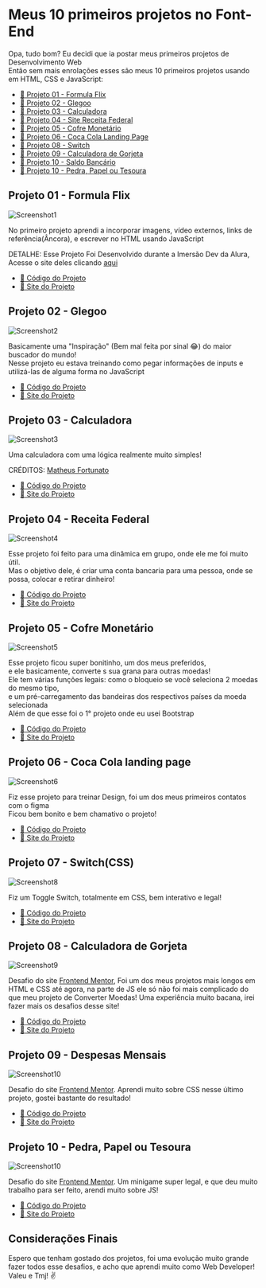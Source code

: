 # Meus 10 primeiros projetos no Font-End
Opa, tudo bom? Eu decidi que ia postar meus primeiros projetos de Desenvolvimento Web <br>
Então sem mais enrolações esses são meus 10 primeiros projetos usando em HTML, CSS e JavaScript:

* [📃 Projeto 01 - Formula Flix](#id01)
* [📃 Projeto 02 - Glegoo](#id02)
* [📃 Projeto 03 - Calculadora](#id03)
* [📃 Projeto 04 - Site Receita Federal](#id04)
* [📃 Projeto 05 - Cofre Monetário](#id05)
* [📃 Projeto 06 - Coca Cola Landing Page](#id06)
* [📃 Projeto 08 - Switch](#id07)
* [📃 Projeto 09 - Calculadora de Gorjeta](#id08)
* [📃 Projeto 10 - Saldo Bancário](#id09)
* [📃 Projeto 10 - Pedra, Papel ou Tesoura](#id10)

## Projeto 01 - Formula Flix <a name="id01"></a>

![Screenshot1](https://github.com/LewisM-Dev/10-first-projects-on-frontend/blob/main/img/Screenshot1.png?raw=true) <br>

No primeiro projeto aprendi a incorporar imagens, vídeo externos, links de referência(Âncora), e escrever no HTML usando JavaScript

DETALHE: Esse Projeto Foi Desenvolvido durante a Imersão Dev da Alura, Acesse o site deles clicando [aqui](https://www.alura.com.br/)

* [🔗 Código do Projeto](https://github.com/LewisM-Dev/10-first-projects-on-frontend/tree/main/Projeto_01%20-%20Formula-One-Flix) <br>
* [🔗 Site do Projeto](https://lewism-dev.github.io/10-first-projects-on-frontend/Projeto_01%20-%20Formula-One-Flix/)

## Projeto 02 - Glegoo <a name="id02"></a>

![Screenshot2](https://github.com/LewisM-Dev/10-first-projects-on-frontend/blob/main/img/Screenshot2.png?raw=true) <br>

Basicamente uma "Inspiração" (Bem mal feita por sinal 😂) do maior buscador do mundo! <br>
Nesse projeto eu estava treinando como pegar informações de inputs e utilizá-las de alguma forma no JavaScript

* [🔗 Código do Projeto](https://github.com/LewisM-Dev/10-first-projects-on-frontend/tree/main/Projeto_02%20-%20Glegoo) <br>
* [🔗 Site do Projeto](https://lewism-dev.github.io/10-first-projects-on-frontend/Projeto_02%20-%20Glegoo/)

## Projeto 03 - Calculadora <a name="id03"></a>

![Screenshot3](https://github.com/LewisM-Dev/10-first-projects-on-frontend/blob/main/img/Screenshot3.png?raw=true) <br>

Uma calculadora com uma lógica realmente muito simples!

CRÉDITOS: [Matheus Fortunato](https://github.com/mfortunat0)

* [🔗 Código do Projeto](https://github.com/LewisM-Dev/10-first-projects-on-frontend/tree/main/Projeto_03%20-%20Calculadora) <br>
* [🔗 Site do Projeto](https://lewism-dev.github.io/10-first-projects-on-frontend/Projeto_03%20-%20Calculadora/)

## Projeto 04 - Receita Federal <a name="id04"></a>

![Screenshot4](https://github.com/LewisM-Dev/10-first-projects-on-frontend/blob/main/img/Screenshot4.png?raw=true) <br>

Esse projeto foi feito para uma dinâmica em grupo, onde ele me foi muito útil. <br>
Mas o objetivo dele, é criar uma conta bancaria para uma pessoa, onde se possa, colocar e retirar dinheiro!

* [🔗 Código do Projeto](https://github.com/LewisM-Dev/10-first-projects-on-frontend/tree/main/Projeto_04%20-%20Site%20Receita%20Federal) <br>
* [🔗 Site do Projeto](https://lewism-dev.github.io/10-first-projects-on-frontend/Projeto_04%20-%20Site%20Receita%20Federal/)

## Projeto 05 - Cofre Monetário <a name="id05"></a>

![Screenshot5](https://github.com/LewisM-Dev/10-first-projects-on-frontend/blob/main/img/Screenshot5.png?raw=true) <br>

Esse projeto ficou super bonitinho, um dos meus preferidos, <br>
e ele basicamente, converte s sua grana para outras moedas! <br>
Ele tem várias funções legais: como o bloqueio se você seleciona 2 moedas do mesmo tipo, <br>
e um pré-carregamento das bandeiras dos respectivos países da moeda selecionada <br>
Além de que esse foi o 1° projeto onde eu usei Bootstrap

* [🔗 Código do Projeto](https://github.com/LewisM-Dev/10-first-projects-on-frontend/tree/main/Projeto_05%20-%20Cofre%20Monet%C3%A1rio) <br>
* [🔗 Site do Projeto](https://lewism-dev.github.io/10-first-projects-on-frontend/Projeto_05%20-%20Cofre%20Monet%C3%A1rio/)

## Projeto 06 - Coca Cola landing page <a name="id06"></a>

![Screenshot6](https://github.com/LewisM-Dev/10-first-projects-on-frontend/blob/main/img/Screenshot6.png?raw=true) <br>

Fiz esse projeto para treinar Design, foi um dos meus primeiros contatos com o figma <br>
Ficou bem bonito e bem chamativo o projeto!

* [🔗 Código do Projeto](https://github.com/LewisM-Dev/10-first-projects-on-frontend/tree/main/Projeto_06%20-%20CocaCola%20Landing%20Page) <br>
* [🔗 Site do Projeto](https://lewism-dev.github.io/10-first-projects-on-frontend/Projeto_06%20-%20CocaCola%20Landing%20Page/)


## Projeto 07 - Switch(CSS) <a name="id07"></a>

![Screenshot8](https://github.com/LewisM-Dev/10-first-projects-on-frontend/blob/main/img/Screenshot8.png?raw=true) <br>

Fiz um Toggle Switch, totalmente em CSS, bem interativo e legal!

* [🔗 Código do Projeto](https://github.com/LewisM-Dev/10-first-projects-on-frontend/tree/main/Projeto_07%20-%20Switch(CSS)) <br>
* [🔗 Site do Projeto](https://lewism-dev.github.io/10-first-projects-on-frontend/Projeto_07%20-%20Switch(CSS)/)

## Projeto 08 - Calculadora de Gorjeta <a name="id08"></a>

![Screenshot9](https://github.com/LewisM-Dev/10-first-projects-on-frontend/blob/main/img/Screenshot9.png?raw=true) <br>

Desafio do site [Frontend Mentor](https://www.frontendmentor.io/), Foi um dos meus projetos mais longos em HTML e CSS até agora, na parte de JS ele só não foi mais complicado do que meu projeto de Converter Moedas!
Uma experiência muito bacana, irei fazer mais os desafios desse site!

* [🔗 Código do Projeto](https://github.com/LewisM-Dev/10-first-projects-on-frontend/tree/main/Projeto_08%20-%20Calculadora%20de%20Gorjeta) <br>
* [🔗 Site do Projeto](https://lewism-dev.github.io/10-first-projects-on-frontend/Projeto_08%20-%20Calculadora%20de%20Gorjeta/)

## Projeto 09 - Despesas Mensais <a name="id09"></a>

![Screenshot10](https://github.com/LewisM-Dev/10-first-projects-on-frontend/blob/main/img/Screenshot10.png?raw=true) <br>

Desafio do site [Frontend Mentor](https://www.frontendmentor.io/). Aprendi muito sobre CSS nesse último projeto, gostei bastante do resultado!

* [🔗 Código do Projeto](https://github.com/LewisM-Dev/10-first-projects-on-frontend/tree/main/Projeto_09%20-%20Saldo%20Banc%C3%A1rio) <br>
* [🔗 Site do Projeto](https://lewism-dev.github.io/10-first-projects-on-frontend/Projeto_09%20-%20Saldo%20Banc%C3%A1rio/)

## Projeto 10 - Pedra, Papel ou Tesoura <a name="id10"></a>

![Screenshot10]() <br>

Desafio do site [Frontend Mentor](https://www.frontendmentor.io/). Um minigame super legal, e que deu muito trabalho para ser feito, arendi muito sobre JS!

* [🔗 Código do Projeto](https://github.com/LewisM-Dev/10-first-projects-on-frontend/tree/main/Projeto_10%20-%20Pedra%2C%20Papel%20e%20Tesoura/) <br>
* [🔗 Site do Projeto](https://lewism-dev.github.io/10-first-projects-on-frontend/Projeto_10%20-%20Pedra%2C%20Papel%20e%20Tesoura/)

## Considerações Finais
Espero que tenham gostado dos projetos, foi uma evolução muito grande fazer todos esse desafios, e acho que aprendi muito como Web Developer!
Valeu e Tmj! ✌

